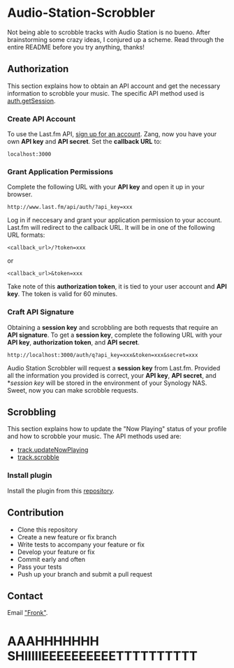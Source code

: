 # Audio-Station-Scrobbler

Not being able to scrobble tracks with Audio Station is no bueno. After brainstorming some crazy ideas, I conjured up a scheme. Read through the entire README before you try anything, thanks!

## Authorization

This section explains how to obtain an API account and get the necessary information to scrobble your music. The specific API method used is [auth.getSession](https://www.last.fm/api/show/auth.getSession).

### Create API Account

To use the Last.fm API, [sign up for an account](http://www.last.fm/api/account/create). Zang, now you have your own **API key** and **API secret**. Set the **callback URL** to:

    localhost:3000

### Grant Application Permissions

Complete the following URL with your **API key** and open it up in your browser.

    http://www.last.fm/api/auth/?api_key=xxx

Log in if neccesary and grant your application permission to your account. Last.fm will redirect to the callback URL. It will be in one of the following URL formats:

    <callback_url>/?token=xxx

or

    <callback_url>&token=xxx

Take note of this **authorization token**, it is tied to your user account and **API key**. The token is valid for 60 minutes.

### Craft API Signature

Obtaining a **session key** and scrobbling are both requests that require an **API signature**. To get a **session key**, complete the following URL with your **API key**, **authorization token**, and **API secret**.

    http://localhost:3000/auth/q?api_key=xxx&token=xxx&secret=xxx

Audio Station Scrobbler will request a **session key** from Last.fm. Provided all the information you provided is correct, your **API key**, **API secret**, and **session key* will be stored in the environment of your Synology NAS. Sweet, now you can make scrobble requests. 

## Scrobbling

This section explains how to update the "Now Playing" status of your profile and how to scrobble your music. The API methods used are:

* [track.updateNowPlaying](https://www.last.fm/api/show/track.updateNowPlaying)
* [track.scrobble](https://www.last.fm/api/show/track.scrobble)

### Install plugin

Install the plugin from this [repository](https://github.com/FTLam11/lyrical_fronk).

## Contribution

* Clone this repository
* Create a new feature or fix branch
* Write tests to accompany your feature or fix
* Develop your feature or fix
* Commit early and often
* Pass your tests
* Push up your branch and submit a pull request

## Contact

Email ["Fronk"](ryzingsun11@yahoo.com).

# AAAHHHHHHH SHIIIIIEEEEEEEEEETTTTTTTTTT
